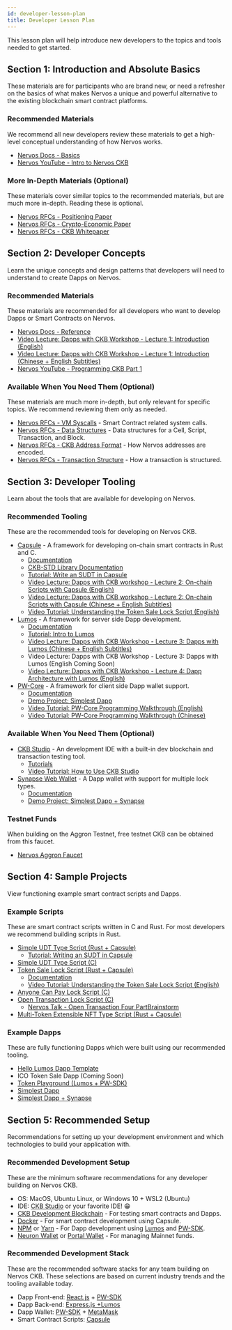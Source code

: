 ```yaml
---
id: developer-lesson-plan
title: Developer Lesson Plan
---
```


This lesson plan will help introduce new developers to the topics and tools needed to get started.

## Section 1: Introduction and Absolute Basics

These materials are for participants who are brand new, or need a refresher on the basics of what makes Nervos a unique and powerful alternative to the existing blockchain smart contract platforms.

### Recommended Materials

We recommend all new developers review these materials to get a high-level conceptual understanding of how Nervos works.

* [Nervos Docs - Basics](https://docs.nervos.org/docs/basics/introduction)
* [Nervos YouTube - Intro to Nervos CKB](https://www.youtube.com/watch?v=3Gl8hNzfigo)

### More In-Depth Materials (Optional)

These materials cover similar topics to the recommended materials, but are much more in-depth. Reading these is optional.

* [Nervos RFCs - Positioning Paper](https://github.com/nervosnetwork/rfcs/blob/master/rfcs/0001-positioning/0001-positioning.md)
* [Nervos RFCs - Crypto-Economic Paper](https://github.com/nervosnetwork/rfcs/blob/master/rfcs/0015-ckb-cryptoeconomics/0015-ckb-cryptoeconomics.md)
* [Nervos RFCs - CKB Whitepaper](https://github.com/nervosnetwork/rfcs/blob/master/rfcs/0002-ckb/0002-ckb.md)

## Section 2: Developer Concepts

Learn the unique concepts and design patterns that developers will need to understand to create Dapps on Nervos.

### Recommended Materials

These materials are recommended for all developers who want to develop Dapps or Smart Contracts on Nervos.

* [Nervos Docs - Reference](https://docs.nervos.org/docs/reference/introduction)
* [Video Lecture: Dapps with CKB Workshop - Lecture 1: Introduction (English)](https://youtu.be/6nYyYikSZj0)
* [Video Lecture: Dapps with CKB Workshop - Lecture 1: Introduction (Chinese + English Subtitles)](https://youtu.be/iVjccs3z5q0)
* [Nervos YouTube - Programming CKB Part 1](https://www.youtube.com/watch?v=HyYXzEIdF90)

### Available When You Need Them (Optional)

These materials are much more in-depth, but only relevant for specific topics. We recommend reviewing them only as needed.

* [Nervos RFCs - VM Syscalls](https://github.com/nervosnetwork/rfcs/blob/master/rfcs/0009-vm-syscalls/0009-vm-syscalls.md) - Smart Contract related system calls.
* [Nervos RFCs - Data Structures](https://github.com/nervosnetwork/rfcs/blob/master/rfcs/0019-data-structures/0019-data-structures.md) - Data structures for a Cell, Script, Transaction, and Block.
* [Nervos RFCs - CKB Address Format](https://github.com/nervosnetwork/rfcs/blob/master/rfcs/0021-ckb-address-format/0021-ckb-address-format.md) - How Nervos addresses are encoded.
* [Nervos RFCs - Transaction Structure](https://github.com/nervosnetwork/rfcs/blob/master/rfcs/0022-transaction-structure/0022-transaction-structure.md) - How a transaction is structured.

## Section 3: Developer Tooling

Learn about the tools that are available for developing on Nervos. 

### Recommended Tooling

These are the recommended tools for developing on Nervos CKB. 

* [Capsule](https://github.com/nervosnetwork/capsule) - A framework for developing on-chain smart contracts in Rust and C.
    * [Documentation](https://github.com/nervosnetwork/capsule/wiki)
    * [CKB-STD Library Documentation](https://nervosnetwork.github.io/ckb-std/riscv64imac-unknown-none-elf/doc/ckb_std/index.html)
    * [Tutorial: Write an SUDT in Capsule](https://docs.nervos.org/docs/labs/sudtbycapsule)
    * [Video Lecture: Dapps with CKB workshop - Lecture 2: On-chain Scripts with Capsule (English)](https://www.youtube.com/watch?v=pbnVwVOaJg4)
    * [Video Lecture: Dapps with CKB workshop - Lecture 2: On-chain Scripts with Capsule (Chinese + English Subtitles)](https://youtu.be/NcN3NiBuJbo)
    * [Video Tutorial: Understanding the Token Sale Lock Script (English)](https://youtu.be/ysUbx4FAKlE)
* [Lumos](https://github.com/nervosnetwork/lumos) - A framework for server side Dapp development.
    * [Documentation](https://github.com/nervosnetwork/lumos)
    * [Tutorial: Intro to Lumos](https://docs.nervos.org/docs/labs/lumos-nervosdao)
    * [Video Lecture: Dapps with CKB Workshop - Lecture 3: Dapps with Lumos (Chinese + English Subtitles)](https://youtu.be/TJ2bnSFUpPQ)
    * Video Lecture: Dapps with CKB Workshop - Lecture 3: Dapps with Lumos (English Coming Soon)
    * [Video Lecture: Dapps with CKB Workshop - Lecture 4: Dapp Architecture with Lumos (English)](https://youtu.be/9U23hrzCAiM)
* [PW-Core](https://github.com/lay2dev/pw-core) - A framework for client side Dapp wallet support.
    * [Documentation](https://docs.lay2.dev/)
    * [Demo Project: Simplest Dapp](https://github.com/lay2dev/simplestdapp)
    * [Video Tutorial: PW-Core Programming Walkthrough (English)](https://www.youtube.com/watch?v=E2AYuRaeP9Q)
    * [Video Tutorial: PW-Core Programming Walkthrough (Chinese)](https://www.youtube.com/watch?v=NmMRM4PoE08)

### Available When You Need Them (Optional)

* [CKB Studio](https://www.obsidians.io/) - An development IDE with a built-in dev blockchain and transaction testing tool.
    * [Tutorials](https://medium.com/nervos-ckb-israel/collection-of-ckb-studio-tutorials-9ffd573894)
    * [Video Tutorial: How to Use CKB Studio](https://www.youtube.com/watch?v=lOxXrVIfT2Y)
* [Synapse Web Wallet](https://github.com/rebase-network/synapse-extension) - A Dapp wallet with support for multiple lock types.
    * [Documentation](https://github.com/rebase-network/synapse-extension/tree/master/docs)
    * [Demo Project: Simplest Dapp + Synapse](https://github.com/rebase-network/simplestdapp)

### Testnet Funds

When building on the Aggron Testnet, free testnet CKB can be obtained from this faucet.

* [Nervos Aggron Faucet](https://faucet.nervos.org/)

## Section 4: Sample Projects

View functioning example smart contract scripts and Dapps.

### Example Scripts

These are smart contract scripts written in C and Rust. For most developers we recommend building scripts in Rust.

* [Simple UDT Type Script (Rust + Capsule)](https://github.com/jjyr/my-sudt)
    * [Tutorial: Writing an SUDT in Capsule](https://docs.nervos.org/docs/labs/sudtbycapsule)
* [Simple UDT Type Script (C)](https://github.com/nervosnetwork/ckb-miscellaneous-scripts/blob/master/c/simple_udt.c)
* [Token Sale Lock Script (Rust + Capsule)](https://github.com/jordanmack/token-sale)
    * [Documentation](https://github.com/jordanmack/token-sale/blob/master/README.md)
    * [Video Tutorial: Understanding the Token Sale Lock Script (English)](https://youtu.be/ysUbx4FAKlE) 
* [Anyone Can Pay Lock Script (C)](https://github.com/nervosnetwork/ckb-anyone-can-pay/blob/master/c/anyone_can_pay.c)
* [Open Transaction Lock Script (C)](https://github.com/nervosnetwork/ckb-miscellaneous-scripts/blob/master/c/open_transaction.c)
    * [Nervos Talk - Open Transaction Four Part](https://talk.nervos.org/t/open-tx-protocol-brainstorm-1-otx-in-general/4010)[Brainstorm](https://talk.nervos.org/t/open-tx-protocol-brainstorm-1-otx-in-general/4010)
* [Multi-Token Extensible NFT Type Script (Rust + Capsule)](https://github.com/jordanmack/nervos-ckb-nft)

### Example Dapps

These are fully functioning Dapps which were built using our recommended tooling.

* [Hello Lumos Dapp Template](https://github.com/tspoff/hello-lumos)
* ICO Token Sale Dapp (Coming Soon)
* [Token Playground (Lumos + PW-SDK)](https://github.com/tspoff/token-playground)
* [Simplest Dapp](https://github.com/lay2dev/simplestdapp)
* [Simplest Dapp + Synapse](https://github.com/rebase-network/simplestdapp)

## Section 5: Recommended Setup

Recommendations for setting up your development environment and which technologies to build your application with.

### Recommended Development Setup

These are the minimum software recommendations for any developer building on Nervos CKB.

* OS: MacOS, Ubuntu Linux, or Windows 10 + WSL2 (Ubuntu)
* IDE: [CKB Studio](https://www.obsidians.io/) or your favorite IDE! 😁
* [CKB Development Blockchain](https://docs.nervos.org/docs/basics/guides/devchain) - For testing smart contracts and Dapps.
* [Docker](https://docs.docker.com/get-docker/) - For smart contract development using Capsule.
* [NPM](https://www.npmjs.com/get-npm) or [Yarn](https://classic.yarnpkg.com/en/docs/install/) - For Dapp development using [Lumos](https://github.com/nervosnetwork/lumos) and [PW-SDK](https://github.com/lay2dev/pw-core).
* [Neuron Wallet](https://github.com/nervosnetwork/neuron/releases) or [Portal Wallet](https://ckb.pw/) - For managing Mainnet funds.

### Recommended Development Stack

These are the recommended software stacks for any team building on Nervos CKB. These selections are based on current industry trends and the tooling available today.

* Dapp Front-end: [React.js](https://reactjs.org/) + [PW-SDK](https://github.com/lay2dev/pw-core)
* Dapp Back-end: [Express.js +](https://expressjs.com/en/starter/installing.html)[Lumos](https://github.com/nervosnetwork/lumos)
* Dapp Wallet: [PW-SDK](https://github.com/lay2dev/pw-core) + [MetaMask](https://metamask.io/)
* Smart Contract Scripts: [Capsule](https://github.com/nervosnetwork/capsule)
